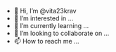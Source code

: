 - 👋 Hi, I’m @vita23krav
- 👀 I’m interested in ...
- 🌱 I’m currently learning ...
- 💞️ I’m looking to collaborate on ...
- 📫 How to reach me ...

<!---
vita23krav/vita23krav is a ✨ special ✨ repository because its `README.md` (this file) appears on your GitHub profile.
You can click the Preview link to take a look at your changes.
--->
